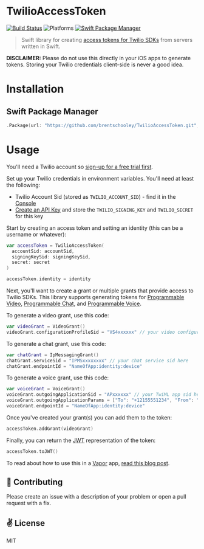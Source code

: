 # TwilioAccessToken

[![Build Status](https://travis-ci.org/brentschooley/TwilioAccessToken.svg?branch=master)](https://travis-ci.org/brentschooley/TwilioAccessToken)
![Platforms](https://img.shields.io/badge/platforms-Linux%20%7C%20OS%20X-blue.svg)
[![Swift Package Manager](https://img.shields.io/badge/Swift%20Package%20Manager-compatible-brightgreen.svg)](https://github.com/apple/swift-package-manager)

> Swift library for creating [access tokens for Twilio SDKs](https://www.twilio.com/docs/api/rest/access-tokens) from servers written in Swift.

**DISCLAIMER:** Please do not use this directly in your iOS apps to generate tokens. Storing your Twilio credentials client-side is never a good idea.

# Installation

## Swift Package Manager

```swift
.Package(url: "https://github.com/brentschooley/TwilioAccessToken.git", majorVersion: 0, minor: 5)
```

# Usage
You'll need a Twilio account so [sign-up for a free trial first](https://twilio.com/try-twilio).

Set up your Twilio credentials in environment variables. You'll need at least the following:

* Twilio Account Sid (stored as `TWILIO_ACCOUNT_SID`) - find it in the [Console](https://twilio.com/console)
* [Create an API Key](https://www.twilio.com/console/dev-tools/api-keys) and store the `TWILIO_SIGNING_KEY` and `TWILIO_SECRET` for this key

Start by creating an access token and setting an identity (this can be a username or whatever):

```swift
var accessToken = TwilioAccessToken(
  accountSid: accountSid,
  signingKeySid: signingKeySid,
  secret: secret
)

accessToken.identity = identity
```

Next, you'll want to create a grant or multiple grants that provide access to Twilio SDKs. This library supports generating tokens for [Programmable Video](https://www.twilio.com/docs/api/video/getting-started), [Programmable Chat](https://www.twilio.com/docs/tutorials/walkthrough/chat/ios/swift), and [Programmable Voice](https://www.twilio.com/docs/api/voice-sdk/ios/getting-started).

To generate a video grant, use this code:

```swift
var videoGrant = VideoGrant()
videoGrant.configurationProfileSid = "VS4xxxxxx" // your video configuration profile sid here
```

To generate a chat grant, use this code:

```swift
var chatGrant = IpMessagingGrant()
chatGrant.serviceSid = "IPMSxxxxxxxx" // your chat service sid here
chatGrant.endpointId = "NameOfApp:identity:device"
```

To generate a voice grant, use this code:

```swift
var voiceGrant = VoiceGrant()
voiceGrant.outgoingApplicationSid = "APxxxxxx" // your TwiML app sid here
voiceGrant.outgoingApplicationParams = ["To": "+12155551234", "From": "+14155551234"]
voiceGrant.endpointId = "NameOfApp:identity:device"
```

Once you've created your grant(s) you can add them to the token:

```swift
accessToken.addGrant(videoGrant)
```

Finally, you can return the [JWT](jwt.io) representation of the token:

```swift
accessToken.toJWT()
```

To read about how to use this in a [Vapor](https://vapor.codes) app, [read this blog post](https://twilio.com/blog).

:gift_heart: Contributing
------------
Please create an issue with a description of your problem or open a pull request with a fix.

:v: License
-------
MIT
